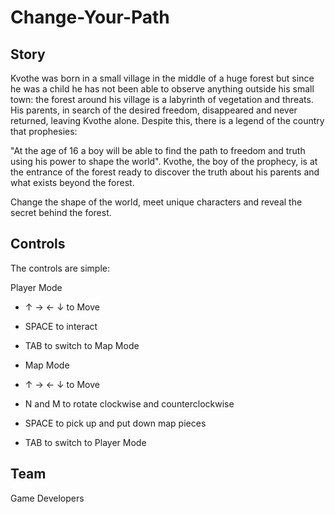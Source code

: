 # Change-Your-Path
## Story
Kvothe was born in a small village in the middle of a huge forest but since he was a child he has not been able to observe anything outside his small town: the forest around his village is a labyrinth of vegetation and threats.  His parents, in search of the desired freedom, disappeared and never returned, leaving Kvothe alone.  Despite this, there is a legend of the country that prophesies: 

"At the age of 16 a boy will be able to find the path to freedom and truth using his power to shape the world". 
Kvothe, the boy of the prophecy, is at the entrance of the forest ready to discover the truth about his parents and what exists beyond the forest.

Change the shape of the world, meet unique characters and reveal the secret behind the forest.

## Controls
The controls are simple:

Player Mode

* ↑ → ← ↓  to Move
* SPACE to interact
* TAB to switch to Map Mode
* Map Mode

* ↑ → ← ↓  to Move 
* N and M to rotate clockwise and counterclockwise
* SPACE to pick up and put down map pieces
* TAB to switch to Player Mode

## Team
Game Developers

